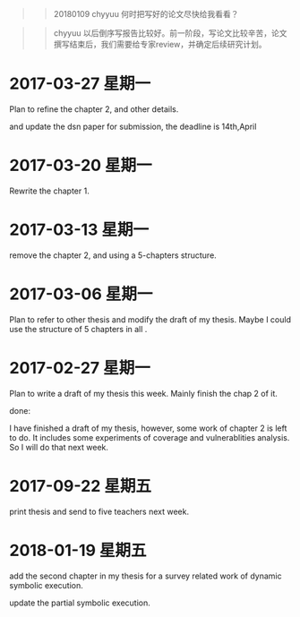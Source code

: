>>  20180109 chyyuu 何时把写好的论文尽快给我看看？


>> chyyuu 以后倒序写报告比较好。前一阶段，写论文比较辛苦，论文撰写结束后，我们需要给专家review，并确定后续研究计划。

# 2017-03-27 星期一

Plan to refine the chapter 2, and other details.

and update the dsn paper for submission, the deadline is 14th,April

# 2017-03-20 星期一

Rewrite the chapter 1.

# 2017-03-13 星期一

remove the chapter 2, and using a 5-chapters structure.

# 2017-03-06 星期一

Plan to refer to other thesis and  modify the draft of my thesis.
Maybe I could use the structure of 5 chapters in all .

# 2017-02-27 星期一  

Plan to write a draft of my thesis this week.
Mainly finish the chap 2 of it. 

done:

I have finished a draft of my thesis, however, some work of chapter 2 is left to do.
It includes some experiments of coverage and vulnerablities analysis.
So I will do that next week.


# 2017-09-22 星期五

print thesis and send to five teachers next week.


# 2018-01-19 星期五

add the second chapter in my thesis for a survey related work of dynamic symbolic execution.

update the partial symbolic execution.



